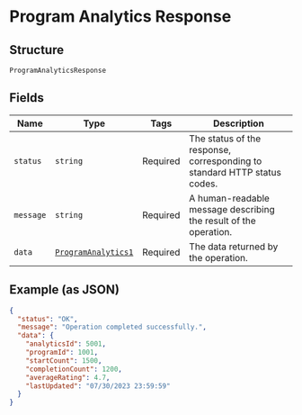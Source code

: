 
# Program Analytics Response

## Structure

`ProgramAnalyticsResponse`

## Fields

| Name | Type | Tags | Description |
|  --- | --- | --- | --- |
| `status` | `string` | Required | The status of the response, corresponding to standard HTTP status codes. |
| `message` | `string` | Required | A human-readable message describing the result of the operation. |
| `data` | [`ProgramAnalytics1`](../../doc/models/program-analytics-1.md) | Required | The data returned by the operation. |

## Example (as JSON)

```json
{
  "status": "OK",
  "message": "Operation completed successfully.",
  "data": {
    "analyticsId": 5001,
    "programId": 1001,
    "startCount": 1500,
    "completionCount": 1200,
    "averageRating": 4.7,
    "lastUpdated": "07/30/2023 23:59:59"
  }
}
```

